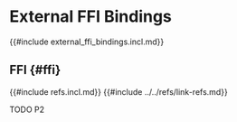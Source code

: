 # External FFI Bindings

{{#include external_ffi_bindings.incl.md}}

## FFI {#ffi}

{{#include refs.incl.md}}
{{#include ../../refs/link-refs.md}}

<div class="hidden">
TODO P2
</div>
